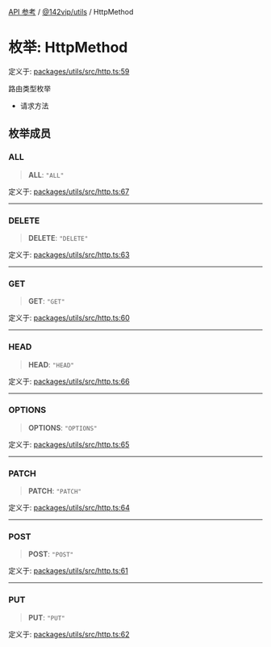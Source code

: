 [API 参考](../../../packages.md) / [@142vip/utils](../index.md) / HttpMethod

# 枚举: HttpMethod

定义于: [packages/utils/src/http.ts:59](https://github.com/142vip/core-x/blob/293ce1057e8ca17514533d1e98d7acd05ef45b34/packages/utils/src/http.ts#L59)

路由类型枚举
- 请求方法

## 枚举成员

### ALL

> **ALL**: `"ALL"`

定义于: [packages/utils/src/http.ts:67](https://github.com/142vip/core-x/blob/293ce1057e8ca17514533d1e98d7acd05ef45b34/packages/utils/src/http.ts#L67)

***

### DELETE

> **DELETE**: `"DELETE"`

定义于: [packages/utils/src/http.ts:63](https://github.com/142vip/core-x/blob/293ce1057e8ca17514533d1e98d7acd05ef45b34/packages/utils/src/http.ts#L63)

***

### GET

> **GET**: `"GET"`

定义于: [packages/utils/src/http.ts:60](https://github.com/142vip/core-x/blob/293ce1057e8ca17514533d1e98d7acd05ef45b34/packages/utils/src/http.ts#L60)

***

### HEAD

> **HEAD**: `"HEAD"`

定义于: [packages/utils/src/http.ts:66](https://github.com/142vip/core-x/blob/293ce1057e8ca17514533d1e98d7acd05ef45b34/packages/utils/src/http.ts#L66)

***

### OPTIONS

> **OPTIONS**: `"OPTIONS"`

定义于: [packages/utils/src/http.ts:65](https://github.com/142vip/core-x/blob/293ce1057e8ca17514533d1e98d7acd05ef45b34/packages/utils/src/http.ts#L65)

***

### PATCH

> **PATCH**: `"PATCH"`

定义于: [packages/utils/src/http.ts:64](https://github.com/142vip/core-x/blob/293ce1057e8ca17514533d1e98d7acd05ef45b34/packages/utils/src/http.ts#L64)

***

### POST

> **POST**: `"POST"`

定义于: [packages/utils/src/http.ts:61](https://github.com/142vip/core-x/blob/293ce1057e8ca17514533d1e98d7acd05ef45b34/packages/utils/src/http.ts#L61)

***

### PUT

> **PUT**: `"PUT"`

定义于: [packages/utils/src/http.ts:62](https://github.com/142vip/core-x/blob/293ce1057e8ca17514533d1e98d7acd05ef45b34/packages/utils/src/http.ts#L62)

